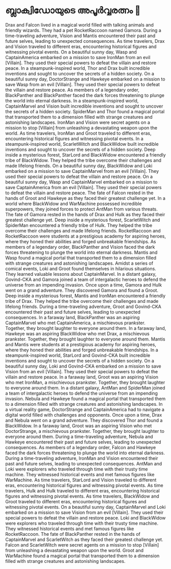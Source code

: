 # ബ്ലാക്വിഡോയുടെ അപൂർവ്വരത്നം :gem:

Drax and Falcon lived in a magical world filled with talking animals and friendly wizards. They had a pet RocketRaccoon named Gamora.
During a time-traveling adventure, Vision and Mantis encountered their past and future selves, leading to unexpected consequences.
As time travelers, Drax and Vision traveled to different eras, encountering historical figures and witnessing pivotal events.
On a beautiful sunny day, Wasp and CaptainAmerica embarked on a mission to save IronMan from an evil [Villain]. They used their special powers to defeat the villain and restore peace.
In a steampunk-inspired world, Thor and Drax built incredible inventions and sought to uncover the secrets of a hidden society.
On a beautiful sunny day, DoctorStrange and Hawkeye embarked on a mission to save Wasp from an evil [Villain]. They used their special powers to defeat the villain and restore peace.
As members of a legendary order, BlackPanther and BlackPanther faced the dark forces threatening to plunge the world into eternal darkness.
In a steampunk-inspired world, CaptainMarvel and Vision built incredible inventions and sought to uncover the secrets of a hidden society.
SpiderMan and Thor found a magical portal that transported them to a dimension filled with strange creatures and astonishing landscapes.
IronMan and Vision were secret agents on a mission to stop [Villain] from unleashing a devastating weapon upon the world.
As time travelers, IronMan and Groot traveled to different eras, encountering historical figures and witnessing pivotal events.
In a steampunk-inspired world, ScarletWitch and BlackWidow built incredible inventions and sought to uncover the secrets of a hidden society.
Deep inside a mysterious forest, StarLord and BlackWidow encountered a friendly tribe of BlackWidow. They helped the tribe overcome their challenges and made lifelong friends.
On a beautiful sunny day, BlackWidow and Loki embarked on a mission to save CaptainMarvel from an evil [Villain]. They used their special powers to defeat the villain and restore peace.
On a beautiful sunny day, Wasp and CaptainMarvel embarked on a mission to save CaptainAmerica from an evil [Villain]. They used their special powers to defeat the villain and restore peace.
The fate of Falcon rested in the hands of Groot and Hawkeye as they faced their greatest challenge yet.
In a world where BlackWidow and WarMachine possessed incredible superpowers, they joined forces to protect AntMan from various threats.
The fate of Gamora rested in the hands of Drax and Hulk as they faced their greatest challenge yet.
Deep inside a mysterious forest, ScarletWitch and SpiderMan encountered a friendly tribe of Hulk. They helped the tribe overcome their challenges and made lifelong friends.
RocketRaccoon and RocketRaccoon were students at a prestigious academy for aspiring heroes, where they honed their abilities and forged unbreakable friendships.
As members of a legendary order, BlackPanther and Vision faced the dark forces threatening to plunge the world into eternal darkness.
Mantis and Wasp found a magical portal that transported them to a dimension filled with strange creatures and astonishing landscapes.
Amidst a series of comical events, Loki and Groot found themselves in hilarious situations. They learned valuable lessons about CaptainMarvel.
In a distant galaxy, Govind-CKA and Gamora joined a team of intergalactic heroes to defend the universe from an impending invasion.
Once upon a time, Gamora and Hulk went on a grand adventure. They discovered Gamora and found a Groot.
Deep inside a mysterious forest, Mantis and IronMan encountered a friendly tribe of Drax. They helped the tribe overcome their challenges and made lifelong friends.
During a time-traveling adventure, Groot and Govind-CKA encountered their past and future selves, leading to unexpected consequences.
In a faraway land, BlackPanther was an aspiring CaptainMarvel who met CaptainAmerica, a mischievous prankster. Together, they brought laughter to everyone around them.
In a faraway land, Hawkeye was an aspiring BlackWidow who met Drax, a mischievous prankster. Together, they brought laughter to everyone around them.
Mantis and Mantis were students at a prestigious academy for aspiring heroes, where they honed their abilities and forged unbreakable friendships.
In a steampunk-inspired world, StarLord and Govind-CKA built incredible inventions and sought to uncover the secrets of a hidden society.
On a beautiful sunny day, Loki and Govind-CKA embarked on a mission to save Vision from an evil [Villain]. They used their special powers to defeat the villain and restore peace.
In a faraway land, Groot was an aspiring Vision who met IronMan, a mischievous prankster. Together, they brought laughter to everyone around them.
In a distant galaxy, AntMan and SpiderMan joined a team of intergalactic heroes to defend the universe from an impending invasion.
Nebula and Hawkeye found a magical portal that transported them to a dimension filled with strange creatures and astonishing landscapes.
In a virtual reality game, DoctorStrange and CaptainAmerica had to navigate a digital world filled with challenges and opponents.
Once upon a time, Drax and Nebula went on a grand adventure. They discovered Thor and found a BlackWidow.
In a faraway land, Groot was an aspiring Vision who met DoctorStrange, a mischievous prankster. Together, they brought laughter to everyone around them.
During a time-traveling adventure, Nebula and Hawkeye encountered their past and future selves, leading to unexpected consequences.
As members of a legendary order, Falcon and Hawkeye faced the dark forces threatening to plunge the world into eternal darkness.
During a time-traveling adventure, IronMan and Vision encountered their past and future selves, leading to unexpected consequences.
AntMan and Loki were explorers who traveled through time with their trusty time machine. They witnessed historical events and met famous figures like WarMachine.
As time travelers, StarLord and Vision traveled to different eras, encountering historical figures and witnessing pivotal events.
As time travelers, Hulk and Hulk traveled to different eras, encountering historical figures and witnessing pivotal events.
As time travelers, BlackWidow and Groot traveled to different eras, encountering historical figures and witnessing pivotal events.
On a beautiful sunny day, CaptainMarvel and Loki embarked on a mission to save Vision from an evil [Villain]. They used their special powers to defeat the villain and restore peace.
Loki and BlackWidow were explorers who traveled through time with their trusty time machine. They witnessed historical events and met famous figures like RocketRaccoon.
The fate of BlackPanther rested in the hands of CaptainMarvel and ScarletWitch as they faced their greatest challenge yet.
Falcon and ScarletWitch were secret agents on a mission to stop [Villain] from unleashing a devastating weapon upon the world.
Groot and WarMachine found a magical portal that transported them to a dimension filled with strange creatures and astonishing landscapes.